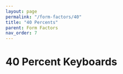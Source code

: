 ```yaml
---
layout: page
permalink: "/form-factors/40"
title: "40 Percents"
parent: Form Factors
nav_order: 7
---
```

# 40 Percent Keyboards
